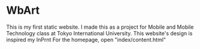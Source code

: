# WbArt
This is my first static website. I made this as a project for Mobile and Mobile Technology class at Tokyo International University. This website's design is inspired my InPrnt
For the homepage, open "index/content.html"
